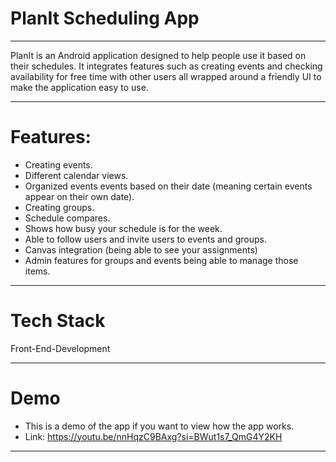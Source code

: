 # PlanIt Scheduling App
_________________________
PlanIt is an Android application designed to help people use it based on their schedules. It integrates features such as creating events and checking availability for free time with other users all wrapped around a friendly UI to make the application easy to use. 
_________________________
# Features:
- Creating events.
- Different calendar views.
- Organized events events based on their date (meaning certain events appear on their own date).
- Creating groups.
- Schedule compares.
- Shows how busy your schedule is for the week.
- Able to follow users and invite users to events and groups.
- Canvas integration (being able to see your assignments)
- Admin features for groups and events being able to manage those items.
_________________________
# Tech Stack
Front-End-Development 
_________________________
# Demo
- This is a demo of the app if you want to view how the app works. 
- Link: https://youtu.be/nnHqzC9BAxg?si=BWut1s7_QmG4Y2KH
_________________________
